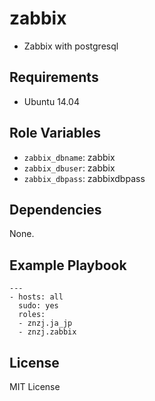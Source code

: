 # zabbix

- Zabbix with postgresql

## Requirements

- Ubuntu 14.04

## Role Variables

- `zabbix_dbname`: zabbix
- `zabbix_dbuser`: zabbix
- `zabbix_dbpass`: zabbixdbpass

## Dependencies

None.

## Example Playbook

    ---
    - hosts: all
      sudo: yes
      roles:
      - znzj.ja_jp
      - znzj.zabbix

## License

MIT License
